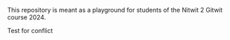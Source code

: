 This repository is meant as a playground for students of the Nitwit 2 Gitwit course 2024.

Test for conflict
